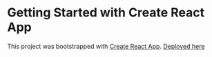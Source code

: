 # Getting Started with Create React App

This project was bootstrapped with [Create React App](https://github.com/facebook/create-react-app).
[Deployed here](https://messanger-clone-50fd0.web.app/)
